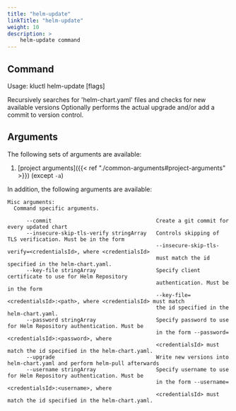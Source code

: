 ```yaml
---
title: "helm-update"
linkTitle: "helm-update"
weight: 10
description: >
    helm-update command
---
```


## Command
<!-- BEGIN SECTION "helm-update" "Usage" false -->
Usage: kluctl helm-update [flags]

Recursively searches for 'helm-chart.yaml' files and checks for new available versions
Optionally performs the actual upgrade and/or add a commit to version control.

<!-- END SECTION -->

## Arguments
The following sets of arguments are available:
1. [project arguments]({{< ref "./common-arguments#project-arguments" >}}) (except `-a`)

In addition, the following arguments are available:
<!-- BEGIN SECTION "helm-update" "Misc arguments" true -->
```
Misc arguments:
  Command specific arguments.

      --commit                                 Create a git commit for every updated chart
      --insecure-skip-tls-verify stringArray   Controls skipping of TLS verification. Must be in the form
                                               --insecure-skip-tls-verify=<credentialsId>, where <credentialsId>
                                               must match the id specified in the helm-chart.yaml.
      --key-file stringArray                   Specify client certificate to use for Helm Repository
                                               authentication. Must be in the form
                                               --key-file=<credentialsId>:<path>, where <credentialsId> must match
                                               the id specified in the helm-chart.yaml.
      --password stringArray                   Specify password to use for Helm Repository authentication. Must be
                                               in the form --password=<credentialsId>:<password>, where
                                               <credentialsId> must match the id specified in the helm-chart.yaml.
      --upgrade                                Write new versions into helm-chart.yaml and perform helm-pull afterwards
      --username stringArray                   Specify username to use for Helm Repository authentication. Must be
                                               in the form --username=<credentialsId>:<username>, where
                                               <credentialsId> must match the id specified in the helm-chart.yaml.

```
<!-- END SECTION -->